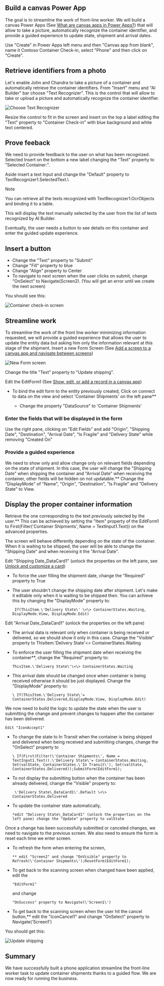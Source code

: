 ## Build a canvas Power App

The goal is to streamline the work of front-line worker. We will build a canvas Power Apps (See [What are canvas apps in Power Apps?](https://docs.microsoft.com/powerapps/maker/canvas-apps/getting-started)) that will allow to take a picture, automatically recognize the container identifier, and provide a guided experience to update state, shipment and arrival dates.

Use "Create" in Power Apps left menu and then "Canvas app from blank", name it Contoso Container Check-in, select "Phone" and then click on "Create".

## Retrieve identifiers from a photo

Let's enable John and Chandra to take a picture of a container and automatically retrieve the container identifiers. From "Insert" menu and "AI Builder" bar choose "Text Recognizer". This is the control that will allow to take or upload a picture and automatically recognize the container identifier.

![Choose Text Recognizer](../media/image10.png)

Resize the control to fit in the screen and insert on the top a label editing the "Text" property to "Container Check-in" with blue background and white text centered.

## Prove feeback

We need to provide feedback to the user on what has been recognized. Selected Insert on the bottom a new label changing the "Text" property to "Selected Container:".

Aside insert a text Input and change the "Default" property to TextRecognizer1.SelectedText.\

>[!NOTE] 
>You can retrieve all the texts recognized with TextRecognizer1.OcrObjects and binding it to a table.

This will display the text manually selected by the user from the list of texts recognized by AI Builder.

Eventually, the user needs a button to see details on this container and enter the guided update experience.

## Insert a button

-   Change the "Text" property to "Submit"
-   Change "Fill" property to blue
-   Change "Align" property to Center
-   To navigate to next screen when the user clicks on submit, change "OnSelect" to Navigate(Screen2). (You will get an error until we create the next screen)

You should see this:

![Container check-in screen](../media/image11.png)

## Streamline work

To streamline the work of the front line worker minimizing information requested, we will provide a guided experience that allows the user to update the entity data but asking him only the information relevant at this stage of the shipment. Insert a new Form Screen (See [Add a screen to a canvas app and navigate between screens](https://docs.microsoft.com/powerapps/maker/canvas-apps/add-screen-context-variables))

![New Form screen](../media/image12.png)

Change the title "Text" property to "Update shipping".

Edit the EditForm1 (See [Show, edit, or add a record in a canvas app](https://docs.microsoft.com/powerapps/maker/canvas-apps/add-form))

-  To bind the edit form to the entity previously created, Click on connect to data on the view and select 'Container Shipments' on the left pane**

    -   Change the property "DataSource" to 'Container Shipments'

### Enter the fields that will be displayed in the form

Use the right pane, clicking on "Edit Fields" and add "Origin", "Shipping Date", "Destination", "Arrival Date", "Is Fragile" and "Delivery State" while removing "Created On"

### Provide a guided experience
We need to show only and allow change only on relevant fields depending on the state of shipment. In this case, the user will change the "Shipping Date" when shipping the container and "Arrival Date" when receiving the container, other fields will be hidden on not updatable.** Change the "DisplayMode" of "Name", "Origin", "Destination", "Is Fragile" and "Delivery State" to View.

## Display the proper container information

Retrieve the one corresponding to the text previously selected by the user.** This can be achieved by setting the "Item" property of the EditForm1 to First(Filter(\'Container Shipments\', Name = TextInput1.Text)) on the advanced properties.

The screen will behave differently depending on the state of the container. When it is waiting to be shipped, the user will be able to change the "Shipping Date" and when receiving it the "Arrival Date".

Edit "Shipping Date\_DataCard1" (unlock the properties on the left pane, see [Unlock and customize a card](https://docs.microsoft.com/powerapps/maker/canvas-apps/customize-card#unlock-and-customize-a-card))

-   To force the user filling the shipment date, change the "Required" property to True

-   The user shouldn't change the shipping date after shipment. Let's make it editable only when it is waiting to be shipped then.
    You can achieve this by changing the "DisplayMode" property to:
    
    ``` If(ThisItem.\'Delivery State\' \<\> ContainerStates.Waiting, DisplayMode.View, DisplayMode.Edit)```

Edit "Arrival Date\_DataCard1" (unlock the properties on the left pane)

-   The arrival data is relevant only when container is being received or delivered, so we should show it only in this case. Change the "Visible" property to ThisItem.\'Delivery State\'\<\> ContainerStates.Waiting

-   To enforce the user filling the shipment date when receiving the container**, change the "Required" property to:

    ```ThisItem.\'Delivery State\'\<\> ContainerStates.Waiting```

-   This arrival date should be changed once when container is being received otherwise it should be just displayed. Change the "DisplayMode" property to:

    ```\ If(ThisItem.\'Delivery State\'= ContainerStates.Delivered,DisplayMode.View, DisplayMode.Edit)```

We now need to build the logic to update the state when the user is submitting the change and prevent changes to happen after the container has been delivered.

```Edit "IconAccept1"```

-   To change the state to In Transit when the container is being shipped and delivered when being received and submitting changes, change the "OnSelect" property to

    ```\ If(First(Filter(\'Container Shipments\', Name = TextInput1.Text)).\'Delivery State\'= ContainerStates.Waiting, Set(valState, ContainerStates.\'In Transit\'), Set(valState, ContainerStates.Delivered));SubmitForm(EditForm1);```

-   To not display the submitting button when the container has been already delivered, change the "Visible" property to:

    ``` \'Delivery State\_DataCard1\'.Default \<\> ContainerStates.Delivered```

- To update the container state automatically,

    ```*edit "Delivery State\_DataCard1" (unlock the properties on the left pane) change the "Update" property to valState```

Once a change has been successfully submitted or canceled changes, we need to navigate to the previous screen. We also need to ensure the form is reset each time we enter screen.

- To refresh the form when entering the screen,

    ```** edit "Screen2" and change "OnVisible" property to Refresh(\'Container Shipments\');ResetForm(EditForm1);```

- To get back to the scanning screen when changed have been applied, edit the 

    ```"EditForm1"```
    
     and change 
     
     ```"OnSuccess" property to Navigate(\'Screen1\')```

- To get back to the scanning screen when the user hit the cancel button,** edit the "IconCancel1" and change "OnSelect" property to Navigate(\'Screen1\')

You should get this:

![Update shipping](../media/image13.png)

## Summary

We have successfully built a phone application streamline the front-line worker task to update container shipments thanks to a guided flow. We are now ready for running the business.
